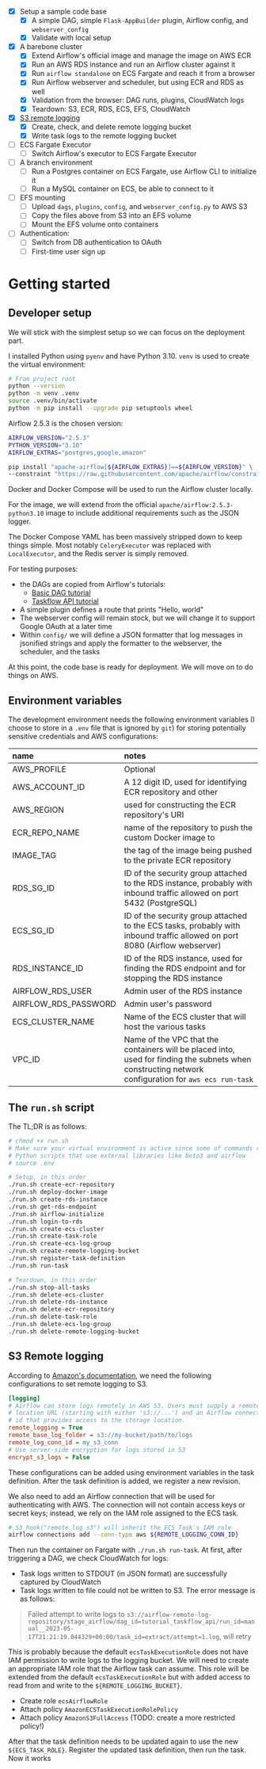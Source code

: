 - [x] Setup a sample code base
    - [x] A simple DAG, simple `Flask-AppBuilder` plugin, Airflow config, and `webserver_config`
    - [x] Validate with local setup

- [x] A barebone cluster
    - [X] Extend Airflow's official image and manage the image on AWS ECR
    - [x] Run an AWS RDS instance and run an Airflow cluster against it
    - [x] Run `airflow standalone` on ECS Fargate and reach it from a browser
    - [x] Run Airflow webserver and scheduler, but using ECR and RDS as well
    - [x] Validation from the browser: DAG runs, plugins, CloudWatch logs
    - [x] Teardown: S3, ECR, RDS, ECS, EFS, CloudWatch

- [x] [S3 remote logging](#s3-remote-logging)
    - [x] Create, check, and delete remote logging bucket
    - [x] Write task logs to the remote logging bucket

- [ ] ECS Fargate Executor
    - [ ] Switch Airflow's executor to ECS Fargate Executor

- [ ] A branch environment
    - [ ] Run a Postgres container on ECS Fargate, use Airflow CLI to initialize it
    - [ ] Run a MySQL container on ECS, be able to connect to it

- [ ] EFS mounting
    - [ ] Upload `dags`, `plugins`, `config`, and `webserver_config.py` to AWS S3
    - [ ] Copy the files above from S3 into an EFS volume
    - [ ] Mount the EFS volume onto containers

- [ ] Authentication:
    - [ ] Switch from DB authentication to OAuth
    - [ ] First-time user sign up

# Getting started
## Developer setup
We will stick with the simplest setup so we can focus on the deployment part.

I installed Python using `pyenv` and have Python 3.10. `venv` is used to create the virtual environment:

```bash
# From project root
python --version
python -m venv .venv
source .venv/bin/activate
python -m pip install --upgrade pip setuptools wheel
```

Airflow 2.5.3 is the chosen version:

```bash
AIRFLOW_VERSION="2.5.3"
PYTHON_VERSION="3.10"
AIRFLOW_EXTRAS="postgres,google,amazon"

pip install "apache-airflow[${AIRFLOW_EXTRAS}]==${AIRFLOW_VERSION}" \
--constraint "https://raw.githubusercontent.com/apache/airflow/constraints-${AIRFLOW_VERSION}/constraints-${PYTHON_VERSION}.txt"
```

Docker and Docker Compose will be used to run the Airflow cluster locally.

For the image, we will extend from the official `apache/airflow:2.5.3-python3.10` image to include additional requirements such as the JSON logger.

The Docker Compose YAML has been massively stripped down to keep things simple. Most notably `CeleryExecutor` was replaced with `LocalExecutor`, and the Redis server is simply removed.

For testing purposes:
- the DAGs are copied from Airflow's tutorials:
    - [Basic DAG tutorial](https://airflow.apache.org/docs/apache-airflow/2.5.3/tutorial/fundamentals.html)
    - [Taskflow API tutorial](https://airflow.apache.org/docs/apache-airflow/2.5.3/tutorial/taskflow.html)
- A simple plugin defines a route that prints "Hello, world"
- The webserver config will remain stock, but we will change it to support Google OAuth at a later time
- Within `config/` we will define a JSON formatter that log messages in jsonified strings and apply the formatter to the webserver, the scheduler, and the tasks

At this point, the code base is ready for deployment. We will move on to do things on AWS.

## Environment variables
The development environment needs the following environment variables (I choose to store in a `.env` file that is ignored by `git`) for storing potentially sensitive credentials and AWS configurations:

|name|notes|
|:--|:--|
|AWS_PROFILE|Optional|
|AWS_ACCOUNT_ID|A 12 digit ID, used for identifying ECR repository and other|
|AWS_REGION|used for constructing the ECR repository's URI|
|ECR_REPO_NAME|name of the repository to push the custom Docker image to|
|IMAGE_TAG|the tag of the image being pushed to the private ECR repository|
|RDS_SG_ID|ID of the security group attached to the RDS instance, probably with inbound traffic allowed on port 5432 (PostgreSQL)|
|ECS_SG_ID|ID of the security group attached to the ECS tasks, probably with inbound traffic allowed on port 8080 (Airflow webserver)|
|RDS_INSTANCE_ID|ID of the RDS instance, used for finding the RDS endpoint and for stopping the RDS instance|
|AIRFLOW_RDS_USER|Admin user of the RDS instance|
|AIRFLOW_RDS_PASSWORD|Admin user's password|
|ECS_CLUSTER_NAME|Name of the ECS cluster that will host the various tasks|
|VPC_ID|Name of the VPC that the containers will be placed into, used for finding the subnets when constructing network configuration for `aws ecs run-task`|

## The `run.sh` script
The TL;DR is as follows:

```bash
# chmod +x run.sh
# Make sure your virtual environment is active since some of commands run
# Python scripts that use external libraries like boto3 and airflow
# source .env

# Setup, in this order
./run.sh create-ecr-repository
./run.sh deploy-docker-image
./run.sh create-rds-instance
./run.sh get-rds-endpoint
./run.sh airflow-initialize
./run.sh login-to-rds
./run.sh create-ecs-cluster
./run.sh create-task-role
./run.sh create-ecs-log-group
./run.sh create-remote-logging-bucket
./run.sh register-task-definition
./run.sh run-task

# Teardown, in this order
./run.sh stop-all-tasks
./run.sh delete-ecs-cluster
./run.sh delete-rds-instance
./run.sh delete-ecr-repository
./run.sh delete-task-role
./run.sh delete-ecs-log-group
./run.sh delete-remote-logging-bucket
```

## S3 Remote logging
According to [Amazon's documentation](https://airflow.apache.org/docs/apache-airflow-providers-amazon/stable/logging/s3-task-handler.html), we need the following configurations to set remote logging to S3.

```ini
[logging]
# Airflow can store logs remotely in AWS S3. Users must supply a remote
# location URL (starting with either 's3://...') and an Airflow connection
# id that provides access to the storage location.
remote_logging = True
remote_base_log_folder = s3://my-bucket/path/to/logs
remote_log_conn_id = my_s3_conn
# Use server-side encryption for logs stored in S3
encrypt_s3_logs = False
```

These configurations can be added using environment variables in the task definition. After the task definition is added, we register a new revision.

We also need to add an Airflow connection that will be used for authenticating with AWS. The connection will not contain access keys or secret keys; instead, we rely on the IAM role assigned to the ECS task.

```bash
# S3_hook("remote_log_s3") will inherit the ECS Task's IAM role
airflow connections add --conn-type aws ${REMOTE_LOGGING_CONN_ID}
```

Then run the container on Fargate with `./run.sh run-task`. At first, after triggering a DAG, we check CloudWatch for logs:

* Task logs written to STDOUT (in JSON format) are successfully captured by CloudWatch
* Task logs written to file could not be written to S3. The error message is as follows:

> Failed attempt to write logs to `s3://airflow-remote-log-repository/stage_airflow/dag_id=tutorial_taskflow_api/run_id=manual__2023-05-17T21:21:19.044329+00:00/task_id=extract/attempt=1.log`, will retry

This is probably because the default `ecsTaskExecutionRole` does not have IAM permission to write logs to the logging bucket. We will need to create an appropriate IAM role that the Airflow task can assume. This role will be extended from the default `ecsTaskExecutionRole` but with added access to read from and write to the `${REMOTE_LOGGING_BUCKET}`.

* Create role `ecsAirflowRole`
* Attach policy `AmazonECSTaskExecutionRolePolicy`
* Attach policy `AmazonS3FullAccess` (TODO: create a more restricted policy!)

After that the task definition needs to be updated again to use the new `${ECS_TASK_ROLE}`. Register the updated task definition, then run the task. Now it works